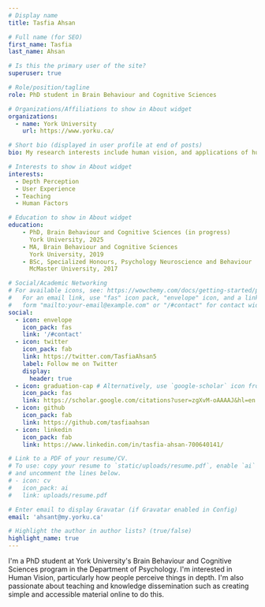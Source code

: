 ```yaml
---
# Display name
title: Tasfia Ahsan

# Full name (for SEO)
first_name: Tasfia 
last_name: Ahsan

# Is this the primary user of the site?
superuser: true

# Role/position/tagline
role: PhD student in Brain Behaviour and Cognitive Sciences

# Organizations/Affiliations to show in About widget
organizations:
  - name: York University
    url: https://www.yorku.ca/

# Short bio (displayed in user profile at end of posts)
bio: My research interests include human vision, and applications of human vision in user experience research and human factors research

# Interests to show in About widget
interests:
  - Depth Perception
  - User Experience
  - Teaching
  - Human Factors

# Education to show in About widget
education:
    - PhD, Brain Behaviour and Cognitive Sciences (in progress)
      York University, 2025
    - MA, Brain Behaviour and Cognitive Sciences 
      York University, 2019
    - BSc, Specialized Honours, Psychology Neuroscience and Behaviour 
      McMaster University, 2017

# Social/Academic Networking
# For available icons, see: https://wowchemy.com/docs/getting-started/page-builder/#icons
#   For an email link, use "fas" icon pack, "envelope" icon, and a link in the
#   form "mailto:your-email@example.com" or "/#contact" for contact widget.
social:
  - icon: envelope
    icon_pack: fas
    link: '/#contact'
  - icon: twitter
    icon_pack: fab
    link: https://twitter.com/TasfiaAhsan5
    label: Follow me on Twitter
    display:
      header: true
  - icon: graduation-cap # Alternatively, use `google-scholar` icon from `ai` icon pack
    icon_pack: fas
    link: https://scholar.google.com/citations?user=zgXvM-oAAAAJ&hl=en
  - icon: github
    icon_pack: fab
    link: https://github.com/tasfiaahsan
  - icon: linkedin
    icon_pack: fab
    link: https://www.linkedin.com/in/tasfia-ahsan-700640141/

# Link to a PDF of your resume/CV.
# To use: copy your resume to `static/uploads/resume.pdf`, enable `ai` icons in `params.yaml`,
# and uncomment the lines below.
# - icon: cv
#   icon_pack: ai
#   link: uploads/resume.pdf

# Enter email to display Gravatar (if Gravatar enabled in Config)
email: 'ahsant@my.yorku.ca'

# Highlight the author in author lists? (true/false)
highlight_name: true
---
```


I'm a PhD student at York University's Brain Behaviour and Cognitive Sciences program in the Department of Psychology. I'm interested in Human Vision, particularly how people perceive things in depth. I'm also passionate about teaching and knowledge dissemination such as creating simple and accessible material online to do this.
